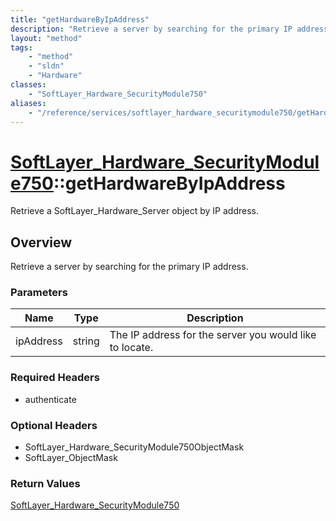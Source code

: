 ```yaml
---
title: "getHardwareByIpAddress"
description: "Retrieve a server by searching for the primary IP address."
layout: "method"
tags:
    - "method"
    - "sldn"
    - "Hardware"
classes:
    - "SoftLayer_Hardware_SecurityModule750"
aliases:
    - "/reference/services/softlayer_hardware_securitymodule750/getHardwareByIpAddress"
---
```

# [SoftLayer_Hardware_SecurityModule750](/reference/services/SoftLayer_Hardware_SecurityModule750)::getHardwareByIpAddress

Retrieve a SoftLayer_Hardware_Server object by IP address.


## Overview 
Retrieve a server by searching for the primary IP address. 

### Parameters 
|Name | Type | Description |
| --- | --- | --- |
|ipAddress| string| The IP address for the server you would like to locate.|


### Required Headers
* authenticate

### Optional Headers
* SoftLayer_Hardware_SecurityModule750ObjectMask
* SoftLayer_ObjectMask

### Return Values
<a href='/reference/datatypes/SoftLayer_Hardware_SecurityModule750'>SoftLayer_Hardware_SecurityModule750 </a>

